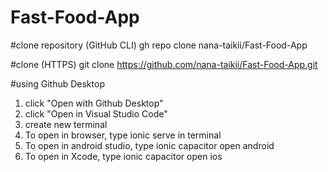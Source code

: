 # Fast-Food-App
 
#clone repository (GitHub CLI) gh repo clone nana-taikii/Fast-Food-App

#clone (HTTPS) git clone https://github.com/nana-taikii/Fast-Food-App.git

#using Github Desktop
1. click "Open with Github Desktop"
2. click "Open in Visual Studio Code"
3. create new terminal
4. To open in browser, type ionic serve in terminal
5. To open in android studio, type ionic capacitor open android
6. To open in Xcode, type ionic capacitor open ios
